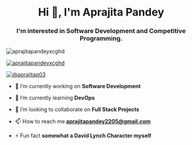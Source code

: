 <h1 align="center">Hi 👋, I'm Aprajita Pandey</h1>
<h3 align="center">I'm interested in Software Development and Competitive Programming.</h3>



<p align="left"> <img src="https://komarev.com/ghpvc/?username=aprajitapandeyxcghd&label=Profile%20views&color=0e75b6&style=flat" alt="aprajitapandeyxcghd" /> </p>

<p align="left"> <a href="https://github.com/ryo-ma/github-profile-trophy"><img src="https://github-profile-trophy.vercel.app/?username=aprajitapandeyxcghd" alt="aprajitapandeyxcghd" /></a> </p>

<p align="left"> <a href="https://twitter.com/@aprajitap03" target="blank"><img src="https://img.shields.io/twitter/follow/@aprajitap03?logo=twitter&style=for-the-badge" alt="@aprajitap03" /></a> </p>

- 🔭 I’m currently working on **Software Development**

- 🌱 I’m currently learning **DevOps**

- 👯 I’m looking to collaborate on **Full Stack Projects**

- 📫 How to reach me **aprajitapandey2205@gmail.com**

- ⚡ Fun fact **somewhat a David Lynch Character myself**


